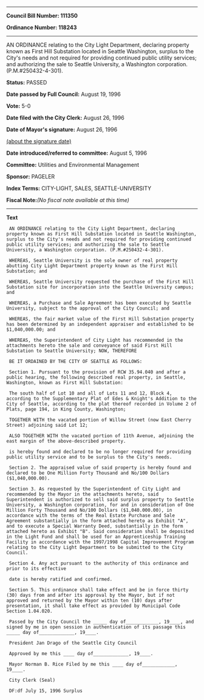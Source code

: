 

********

**Council Bill Number: 111350**
   
**Ordinance Number: 118243**
********

 AN ORDINANCE relating to the City Light Department, declaring property known as First Hill Substation located in Seattle Washington, surplus to the City's needs and not required for providing continued public utility services; and authorizing the sale to Seattle University, a Washington corporation. (P.M.#250432-4-301).

**Status:** PASSED
   
**Date passed by Full Council:** August 19, 1996
   
**Vote:** 5-0
   
**Date filed with the City Clerk:** August 26, 1996
   
**Date of Mayor's signature:** August 26, 1996
   
[(about the signature date)](/~public/approvaldate.htm)
   
   
   
**Date introduced/referred to committee:** August 5, 1996
   
**Committee:** Utilities and Environmental Management
   
**Sponsor:** PAGELER
   
   
**Index Terms:** CITY-LIGHT, SALES, SEATTLE-UNIVERSITY

**Fiscal Note:**_(No fiscal note available at this time)_

********

**Text**
   
```
 AN ORDINANCE relating to the City Light Department, declaring property known as First Hill Substation located in Seattle Washington, surplus to the City's needs and not required for providing continued public utility services; and authorizing the sale to Seattle University, a Washington corporation. (P.M.#250432-4-301).

 WHEREAS, Seattle University is the sole owner of real property abutting City Light Department property known as the First Hill Substation; and

 WHEREAS, Seattle University requested the purchase of the First Hill Substation site for incorporation into the Seattle University campus; and

 WHEREAS, a Purchase and Sale Agreement has been executed by Seattle University, subject to the approval of the City Council; and

 WHEREAS, the fair market value of the First Hill Substation property has been determined by an independent appraiser and established to be $1,040,000.00; and

 WHEREAS, the Superintendent of City Light has recommended in the attachments hereto the sale and conveyance of said First Hill Substation to Seattle University; NOW, THEREFORE

 BE IT ORDAINED BY THE CITY OF SEATTLE AS FOLLOWS:

 Section 1. Pursuant to the provision of RCW 35.94.040 and after a public hearing, the following described real property, in Seattle, Washington, known as First Hill Substation:

 The south half of Lot 10 and all of Lots 11 and 12, Block 4, according to the Supplementary Plat of Edes & Knight's Addition to the City of Seattle, according to the plat thereof recorded in Volume 2 of Plats, page 194, in King County, Washington;

 TOGETHER WITH the vacated portion of Willow Street (now East Cherry Street) adjoining said Lot 12;

 ALSO TOGETHER WITH the vacated portion of 11th Avenue, adjoining the east margin of the above-described property.

 is hereby found and declared to be no longer required for providing public utility service and to be surplus to the City's needs.

 Section 2. The appraised value of said property is hereby found and declared to be One Million Forty Thousand and No/100 Dollars ($1,040,000.00).

 Section 3. As requested by the Superintendent of City Light and recommended by the Mayor in the attachments hereto, said Superintendent is authorized to sell said surplus property to Seattle University, a Washington corporation, for and in consideration of One Million Forty Thousand and No/100 Dollars ($1,040.000.00), in accordance with the terms of the Real Estate Purchase and Sale Agreement substantially in the form attached hereto as Exhibit "A", and to execute a Special Warranty Deed, substantially in the form attached hereto as Exhibit "B". Said consideration shall be deposited in the Light Fund and shall be used for an Apprenticeship Training Facility in accordance with the 1997/1998 Capital Improvement Program relating to the City Light Department to be submitted to the City Council.

 Section 4. Any act pursuant to the authority of this ordinance and prior to its effective

 date is hereby ratified and confirmed.

 Section 5. This ordinance shall take effect and be in force thirty (30) days from and after its approval by the Mayor, but if not approved and returned by the Mayor within ten (10) days after presentation, it shall take effect as provided by Municipal Code Section 1.04.020.

 Passed by the City Council the _____ day of____________, 19____, and signed by me in open session in authentication of its passage this _____ day of_____________, 19____.

 President Jan Drago of the Seattle City Council

 Approved by me this ____ day of_____________, 19____.

 Mayor Norman B. Rice Filed by me this ____ day of____________, 19____.

 City Clerk (Seal)

 DF:df July 15, 1996 Surplus

```
